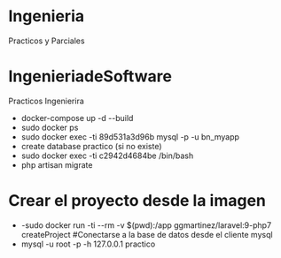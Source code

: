 # Ingenieria
Practicos y Parciales
# IngenieriadeSoftware
Practicos Ingenierira
- docker-compose up -d --build
- sudo docker ps 
- sudo docker exec -ti  89d531a3d96b mysql -p -u bn_myapp
- create database practico (si no existe)
- sudo docker exec  -ti c2942d4684be  /bin/bash 
- php artisan migrate
# Crear el proyecto desde la imagen
- -sudo docker run -ti --rm -v $(pwd):/app ggmartinez/laravel:9-php7 createProject
#Conectarse a la base de datos desde el cliente mysql
- mysql -u root -p  -h 127.0.0.1 practico

